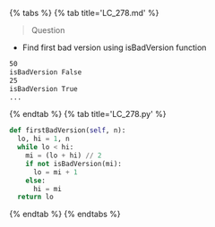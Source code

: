 {% tabs %}
{% tab title='LC_278.md' %}

> Question

* Find first bad version using isBadVersion function

```txt
50
isBadVersion False
25
isBadVersion True
...
```

{% endtab %}
{% tab title='LC_278.py' %}

```py
def firstBadVersion(self, n):
  lo, hi = 1, n
  while lo < hi:
    mi = (lo + hi) // 2
    if not isBadVersion(mi):
      lo = mi + 1
    else:
      hi = mi
  return lo
```

{% endtab %}
{% endtabs %}
